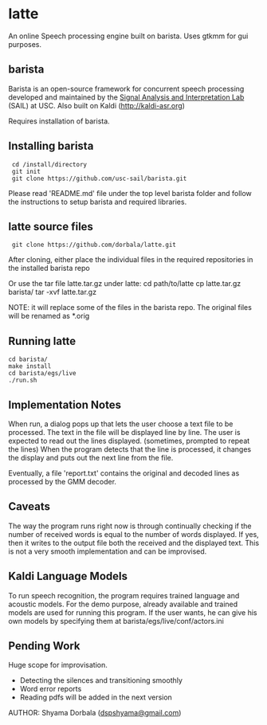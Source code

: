 # latte
An online Speech processing engine built on barista. Uses gtkmm for gui purposes.

## barista
Barista is an open-source framework for concurrent speech processing 
developed and maintained by the 
[Signal Analysis and Interpretation Lab](http://sail.usc.edu) (SAIL) at USC.
Also built on Kaldi (http://kaldi-asr.org) 

Requires installation of barista.

## Installing barista
     cd /install/directory
     git init
     git clone https://github.com/usc-sail/barista.git

Please read 'README.md' file under the top level barista folder and 
follow the instructions to setup barista and required libraries.

## latte source files
     git clone https://github.com/dorbala/latte.git

After cloning, either
   place the individual files in the required repositories in the installed barista repo

Or use the tar file latte.tar.gz under latte:
   cd path/to/latte
   cp latte.tar.gz barista/
   tar -xvf latte.tar.gz

NOTE: it will replace some of the files in the barista repo. The original files will be renamed as *.orig

## Running latte
    cd barista/
    make install
    cd barista/egs/live
    ./run.sh

## Implementation Notes
When run, a dialog pops up that lets the user choose a text file to be processed.
The text in the file will be displayed line by line.
The user is expected to read out the lines displayed. (sometimes, prompted to repeat the lines)
When the program detects that the line is processed, it changes the display and puts out the next line from the file.

Eventually, a file 'report.txt' contains the original and decoded lines as processed by the GMM decoder.

## Caveats
The way the program runs right now is through continually checking if the number of received words
is equal to the number of words displayed. If yes, then it writes to the output file both the received and the 
displayed text.
This is not a very smooth implementation and can be improvised.

## Kaldi Language Models
To run speech recognition, the program requires trained language and acoustic models.
For the demo purpose, already available and trained models are used for running this program.
If the user wants, he can give his own models by specifying them at barista/egs/live/conf/actors.ini

## Pending Work
Huge scope for improvisation. 
- Detecting the silences and transitioning smoothly
- Word error reports
- Reading pdfs will be added in the next version

AUTHOR: Shyama Dorbala (dspshyama@gmail.com)
